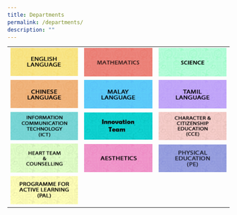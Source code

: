 ```yaml
---
title: Departments
permalink: /departments/
description: ""
---
```

|   |   |   |
| -------- | -------- | -------- |
| [![English Language Department](/images/English%20Language%20Department.jpg)](https://sites.google.com/moe.edu.sg/ips-el-dept/home)    | [![Mathematics Department](/images/Mathematics%20Department.jpg)](https://sites.google.com/moe.edu.sg/mathematicsdept/home)   | [![Science Department](/images/Science%20Department.jpg)](https://sites.google.com/moe.edu.sg/sciencedept/home)   |
|[![Chinese Language Department](/images/Chinese%20Language%20Department.jpg)](https://sites.google.com/moe.edu.sg/chineselanguagedept/home)| [![Malay Language Department](/images/Malay%20Language%20Department.jpg)](https://sites.google.com/moe.edu.sg/malaylanguagedept/home)| [![Tamil Language Department](/images/Tamil%20Language%20Department.jpg)](https://sites.google.com/moe.edu.sg/tamil-language-dept/home)
|[![Information Communication Technology (ICT)](/images/Information%20Communication%20Technology%20(ICT).jpg)](https://sites.google.com/moe.edu.sg/ict-dept/home)|[![Innovation Team](/images/innovation%201.jpg)](https://sites.google.com/moe.edu.sg/innovation-team/home)|[![Character &amp; Citizenship Education (CCE) Department](/images/Character%20&amp;%20Citizenship%20Education%20(CCE)%20Department.jpg)](https://sites.google.com/moe.edu.sg/ips-cce-dept/home)
|[![Heart Team &amp; Counselling Team](/images/Heart%20Team%20&amp;%20Counselling%20Team.jpg)](https://innovapri.moe.edu.sg/our-family/our-departments/heart-team-counselling/)|[![Aesthetics Department](/images/Aesthetics%20Department.jpg)](https://sites.google.com/moe.edu.sg/aesthetics-dept/home)|[![Physical Education (PE) Department](/images/Physical%20Education%20(PE)%20Department.jpg)](https://sites.google.com/moe.edu.sg/pedept/home)|
[![Programme for Active Learning (PAL)](/images/Programme%20for%20Active%20Learning%20(PAL).jpg)](https://sites.google.com/moe.edu.sg/aestheticsdept/home)||

